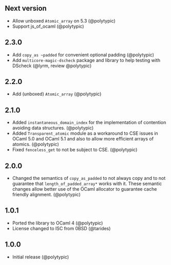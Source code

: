 ## Next version

- Allow unboxed `Atomic_array` on 5.3 (@polytypic)
- Support js_of_ocaml (@polytypic)

## 2.3.0

- Add `copy_as ~padded` for convenient optional padding (@polytypic)
- Add `multicore-magic-dscheck` package and library to help testing with DScheck
  (@lyrm, review @polytypic)

## 2.2.0

- Add (unboxed) `Atomic_array` (@polytypic)

## 2.1.0

- Added `instantaneous_domain_index` for the implementation of contention
  avoiding data structures. (@polytypic)
- Added `Transparent_atomic` module as a workaround to CSE issues in OCaml 5.0
  and OCaml 5.1 and also to allow more efficient arrays of atomics. (@polytypic)
- Fixed `fenceless_get` to not be subject to CSE. (@polytypic)

## 2.0.0

- Changed the semantics of `copy_as_padded` to not always copy and to not
  guarantee that `length_of_padded_array*` works with it. These semantic changes
  allow better use of the OCaml allocator to guarantee cache friendly alignment.
  (@polytypic)

## 1.0.1

- Ported the library to OCaml 4 (@polytypic)
- License changed to ISC from 0BSD (@tarides)

## 1.0.0

- Initial release (@polytypic)

